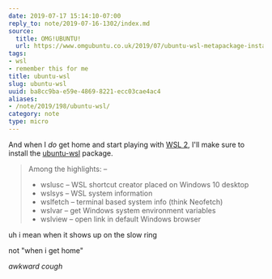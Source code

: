 ```yaml
---
date: 2019-07-17 15:14:10-07:00
reply_to: note/2019-07-16-1302/index.md
source:
  title: OMG!UBUNTU!
  url: https://www.omgubuntu.co.uk/2019/07/ubuntu-wsl-metapackage-install
tags:
- wsl
- remember this for me
title: ubuntu-wsl
slug: ubuntu-wsl
uuid: ba8cc9ba-e59e-4869-8221-ecc03cae4ac4
aliases:
- /note/2019/198/ubuntu-wsl/
category: note
type: micro
---
```

And when I *do* get home and start playing with [WSL 2][], I'll make sure to install
the [ubuntu-wsl][] package.

[ubuntu-wsl]: https://packages.ubuntu.com/bionic-updates/ubuntu-wsl
[WSL 2]: /note/2019/07/wanting-wsl-2/

> Among the highlights: –
>
> * wslusc – WSL shortcut creator placed on Windows 10 desktop
> * wslsys – WSL system information
> * wslfetch – terminal based system info (think Neofetch)
> * wslvar – get Windows system environment variables
> * wslview – open link in default Windows browser

uh i mean when it shows up on the slow ring

not "when i get home"

*awkward cough*